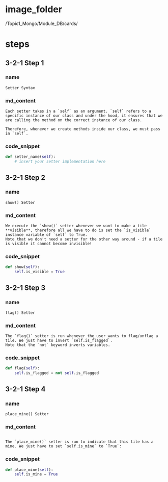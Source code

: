 # image_folder
/Topic1_Mongo/Module_DB/cards/

# steps
## 3-2-1 Step 1
### name
```
Setter Syntax
```
### md_content
```
Each setter takes in a `self` as an argument. `self` refers to a specific instance of our class and under the hood, it ensures that we are calling the method on the correct instance of our class. 

Therefore, whenever we create methods inside our class, we must pass in `self`.  
```
### code_snippet
```python
def setter_name(self):
    # insert your setter implementation here
```
## 3-2-1 Step 2
### name
```
show() Setter
```
### md_content
```
We execute the `show()` setter whenever we want to make a tile **visible**, therefore all we have to do is set the `is_visible` instance variable of `self` to True. 
Note that we don't need a setter for the other way around - if a tile is visible it cannot become invisible!
```
### code_snippet
```python
def show(self):    
    self.is_visible = True
```
## 3-2-1 Step 3
### name
```
flag() Setter
```
### md_content
```
The `flag()` setter is run whenever the user wants to flag/unflag a tile. We just have to invert `self.is_flagged`.
Note that the `not` keyword inverts variables.
```

### code_snippet
```python
def flag(self):
    self.is_flagged = not self.is_flagged
```

## 3-2-1 Step 4
### name
```
place_mine() Setter
```
### md_content
```

The `place_mine()` setter is run to indicate that this tile has a mine. We just have to set `self.is_mine` to `True`:
```
### code_snippet
```python
def place_mine(self):
    self.is_mine = True
```



